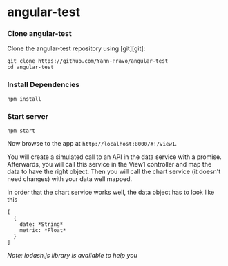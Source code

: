 # angular-test

### Clone angular-test

Clone the angular-test repository using [git][git]:

```
git clone https://github.com/Yann-Pravo/angular-test
cd angular-test
```

### Install Dependencies

```
npm install
```

### Start server

```
npm start
```

Now browse to the app at `http://localhost:8000/#!/view1`.

You will create a simulated call to an API in the data service with a promise.
Afterwards, you will call this service in the View1 controller and map the data to have the right object.
Then you will call the chart service (it doesn't need changes) with your data well mapped.

In order that the chart service works well, the data object has to look like this
```
[
  {
    date: *String*
    metric: *Float*
  }
]
```

*Note: lodash.js library is available to help you*